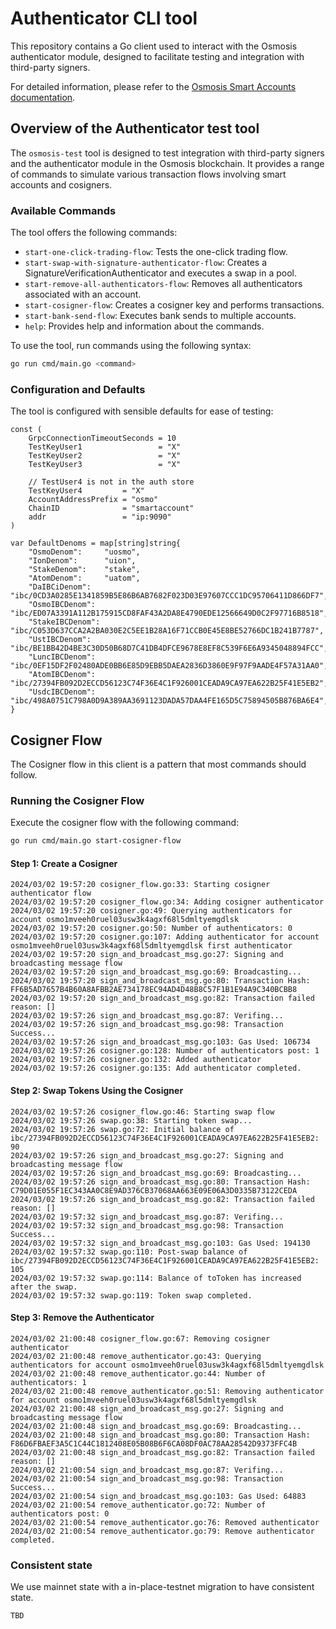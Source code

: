 # Authenticator CLI tool

This repository contains a Go client used to interact with the Osmosis authenticator module, designed to facilitate testing and integration with third-party signers.

For detailed information, please refer to the [Osmosis Smart Accounts documentation](https://github.com/osmosis-labs/osmosis/tree/feat/smart-accounts).

## Overview of the Authenticator test tool

The `osmosis-test` tool is designed to test integration with third-party signers and the authenticator module in the Osmosis blockchain. It provides a range of commands to simulate various transaction flows involving smart accounts and cosigners.

### Available Commands

The tool offers the following commands:

- `start-one-click-trading-flow`: Tests the one-click trading flow.
- `start-swap-with-signature-authenticator-flow`: Creates a SignatureVerificationAuthenticator and executes a swap in a pool.
- `start-remove-all-authenticators-flow`: Removes all authenticators associated with an account.
- `start-cosigner-flow`: Creates a cosigner key and performs transactions.
- `start-bank-send-flow`: Executes bank sends to multiple accounts.
- `help`: Provides help and information about the commands.

To use the tool, run commands using the following syntax:

```bash
go run cmd/main.go <command>
```

### Configuration and Defaults

The tool is configured with sensible defaults for ease of testing:
```
const (
	GrpcConnectionTimeoutSeconds = 10
	TestKeyUser1                 = "X"
	TestKeyUser2                 = "X"
	TestKeyUser3                 = "X"

	// TestUser4 is not in the auth store
	TestKeyUser4         = "X"
	AccountAddressPrefix = "osmo"
	ChainID              = "smartaccount"
	addr                 = "ip:9090"
)

var DefaultDenoms = map[string]string{
	"OsmoDenom":     "uosmo",
	"IonDenom":      "uion",
	"StakeDenom":    "stake",
	"AtomDenom":     "uatom",
	"DaIBCiDenom":   "ibc/0CD3A0285E1341859B5E86B6AB7682F023D03E97607CCC1DC95706411D866DF7",
	"OsmoIBCDenom":  "ibc/ED07A3391A112B175915CD8FAF43A2DA8E4790EDE12566649D0C2F97716B8518",
	"StakeIBCDenom": "ibc/C053D637CCA2A2BA030E2C5EE1B28A16F71CCB0E45E8BE52766DC1B241B7787",
	"UstIBCDenom":   "ibc/BE1BB42D4BE3C30D50B68D7C41DB4DFCE9678E8EF8C539F6E6A9345048894FCC",
	"LuncIBCDenom":  "ibc/0EF15DF2F02480ADE0BB6E85D9EBB5DAEA2836D3860E9F97F9AADE4F57A31AA0",
	"AtomIBCDenom":  "ibc/27394FB092D2ECCD56123C74F36E4C1F926001CEADA9CA97EA622B25F41E5EB2",
	"UsdcIBCDenom":  "ibc/498A0751C798A0D9A389AA3691123DADA57DAA4FE165D5C75894505B876BA6E4",
}

```

## Cosigner Flow

The Cosigner flow in this client is a pattern that most commands should follow.

### Running the Cosigner Flow

Execute the cosigner flow with the following command:

```bash
go run cmd/main.go start-cosigner-flow
```

#### Step 1: Create a Cosigner
```
2024/03/02 19:57:20 cosigner_flow.go:33: Starting cosigner authenticator flow
2024/03/02 19:57:20 cosigner_flow.go:34: Adding cosigner authenticator
2024/03/02 19:57:20 cosigner.go:49: Querying authenticators for account osmo1mveeh0ruel03usw3k4agxf68l5dmltyemgdlsk
2024/03/02 19:57:20 cosigner.go:50: Number of authenticators: 0
2024/03/02 19:57:20 cosigner.go:107: Adding authenticator for account osmo1mveeh0ruel03usw3k4agxf68l5dmltyemgdlsk first authenticator
2024/03/02 19:57:20 sign_and_broadcast_msg.go:27: Signing and broadcasting message flow
2024/03/02 19:57:20 sign_and_broadcast_msg.go:69: Broadcasting...
2024/03/02 19:57:20 sign_and_broadcast_msg.go:80: Transaction Hash: FF6B5AD7657B4B60A8AFBB2AE734178EC94AD4D48B8C57F1B1E94A9C340BCBB8
2024/03/02 19:57:20 sign_and_broadcast_msg.go:82: Transaction failed reason: []
2024/03/02 19:57:26 sign_and_broadcast_msg.go:87: Verifing...
2024/03/02 19:57:26 sign_and_broadcast_msg.go:98: Transaction Success...
2024/03/02 19:57:26 sign_and_broadcast_msg.go:103: Gas Used: 106734
2024/03/02 19:57:26 cosigner.go:128: Number of authenticators post: 1
2024/03/02 19:57:26 cosigner.go:132: Added authenticator
2024/03/02 19:57:26 cosigner.go:135: Add authenticator completed.
```

#### Step 2: Swap Tokens Using the Cosigner
```
2024/03/02 19:57:26 cosigner_flow.go:46: Starting swap flow
2024/03/02 19:57:26 swap.go:38: Starting token swap...
2024/03/02 19:57:26 swap.go:72: Initial balance of ibc/27394FB092D2ECCD56123C74F36E4C1F926001CEADA9CA97EA622B25F41E5EB2: 90
2024/03/02 19:57:26 sign_and_broadcast_msg.go:27: Signing and broadcasting message flow
2024/03/02 19:57:26 sign_and_broadcast_msg.go:69: Broadcasting...
2024/03/02 19:57:26 sign_and_broadcast_msg.go:80: Transaction Hash: C79D01E055F1EC343AA0C8E9AD376CB37068AA663E09E06A3D0335B73122CEDA
2024/03/02 19:57:26 sign_and_broadcast_msg.go:82: Transaction failed reason: []
2024/03/02 19:57:32 sign_and_broadcast_msg.go:87: Verifing...
2024/03/02 19:57:32 sign_and_broadcast_msg.go:98: Transaction Success...
2024/03/02 19:57:32 sign_and_broadcast_msg.go:103: Gas Used: 194130
2024/03/02 19:57:32 swap.go:110: Post-swap balance of ibc/27394FB092D2ECCD56123C74F36E4C1F926001CEADA9CA97EA622B25F41E5EB2: 105
2024/03/02 19:57:32 swap.go:114: Balance of toToken has increased after the swap.
2024/03/02 19:57:32 swap.go:119: Token swap completed.
```

#### Step 3: Remove the Authenticator
```
2024/03/02 21:00:48 cosigner_flow.go:67: Removing cosigner authenticator
2024/03/02 21:00:48 remove_authenticator.go:43: Querying authenticators for account osmo1mveeh0ruel03usw3k4agxf68l5dmltyemgdlsk
2024/03/02 21:00:48 remove_authenticator.go:44: Number of authenticators: 1
2024/03/02 21:00:48 remove_authenticator.go:51: Removing authenticator for account osmo1mveeh0ruel03usw3k4agxf68l5dmltyemgdlsk
2024/03/02 21:00:48 sign_and_broadcast_msg.go:27: Signing and broadcasting message flow
2024/03/02 21:00:48 sign_and_broadcast_msg.go:69: Broadcasting...
2024/03/02 21:00:48 sign_and_broadcast_msg.go:80: Transaction Hash: F86D6FBAEF3A5C1C44C1812408E05B08B6F6CA08DF0AC78AA28542D9373FFC4B
2024/03/02 21:00:48 sign_and_broadcast_msg.go:82: Transaction failed reason: []
2024/03/02 21:00:54 sign_and_broadcast_msg.go:87: Verifing...
2024/03/02 21:00:54 sign_and_broadcast_msg.go:98: Transaction Success...
2024/03/02 21:00:54 sign_and_broadcast_msg.go:103: Gas Used: 64883
2024/03/02 21:00:54 remove_authenticator.go:72: Number of authenticators post: 0
2024/03/02 21:00:54 remove_authenticator.go:76: Removed authenticator
2024/03/02 21:00:54 remove_authenticator.go:79: Remove authenticator completed.
```

### Consistent state

We use mainnet state with a in-place-testnet migration to have consistent state.

```
TBD
```

